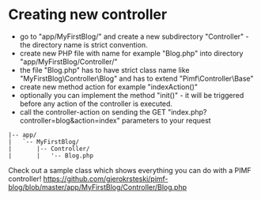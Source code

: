 # Creating new controller

- go to "app/MyFirstBlog/" and create a new subdirectory "Controller" - the directory name is strict convention.
- create new PHP file with name for example "Blog.php" into directory  "app/MyFirstBlog/Controller/"
- the file "Blog.php" has to have strict class name like "MyFirstBlog\Controller\Blog" and has to extend "Pimf\Controller\Base"
- create new method action for example "indexAction()"
- optionally you can implement the method "init()" - it will be triggered before any action of the controller is executed.
- call the controller-action on sending the GET "index.php?controller=blog&action=index" parameters to your request

```text
|-- app/
|   `-- MyFirstBlog/
|       |-- Controller/
|       |   '-- Blog.php
```

Check out a sample class which shows everything you can do with a PIMF controller!
https://github.com/gjerokrsteski/pimf-blog/blob/master/app/MyFirstBlog/Controller/Blog.php